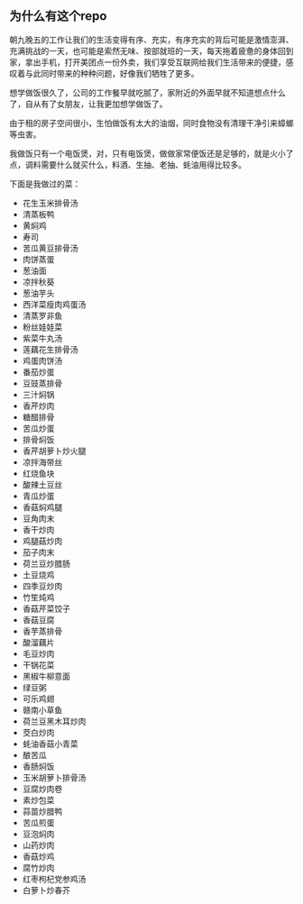 ## 为什么有这个repo

朝九晚五的工作让我们的生活变得有序、充实，有序充实的背后可能是激情澎湃、充满挑战的一天，也可能是索然无味、按部就班的一天，每天拖着疲惫的身体回到家，拿出手机，打开美团点一份外卖，我们享受互联网给我们生活带来的便捷，感叹着与此同时带来的种种问题，好像我们牺牲了更多。

想学做饭很久了，公司的工作餐早就吃腻了，家附近的外面早就不知道想点什么了，自从有了女朋友，让我更加想学做饭了。

由于租的房子空间很小，生怕做饭有太大的油烟，同时食物没有清理干净引来蟑螂等虫害。

我做饭只有一个电饭煲，对，只有电饭煲，做做家常便饭还是足够的，就是火小了点，调料需要什么就买什么，料酒、生抽、老抽、蚝油用得比较多。

下面是我做过的菜：
- 花生玉米排骨汤
- 清蒸板鸭
- 黄焖鸡
- 寿司
- 苦瓜黄豆排骨汤 
- 肉饼蒸蛋
- 葱油面
- 凉拌秋葵
- 葱油芋头
- 西洋菜瘦肉鸡蛋汤
- 清蒸罗非鱼
- 粉丝娃娃菜
- 紫菜牛丸汤
- 莲藕花生排骨汤
- 鸡蛋肉饼汤
- 番茄炒蛋
- 豆豉蒸排骨
- 三汁焖锅
- 香芹炒肉
- 糖醋排骨
- 苦瓜炒蛋
- 排骨焖饭
- 香芹胡萝卜炒火腿
- 凉拌海带丝
- 红烧鱼块
- 酸辣土豆丝
- 青瓜炒蛋
- 香菇焖鸡腿
- 豆角肉末
- 香干炒肉
- 鸡腿菇炒肉
- 茄子肉末
- 荷兰豆炒腊肠
- 土豆烧鸡
- 四季豆炒肉
- 竹笙炖鸡
- 香菇芹菜饺子
- 香菇豆腐
- 香芋蒸排骨
- 酸溜藕片
- 毛豆炒肉
- 干锅花菜
- 黑椒牛柳意面
- 绿豆粥
- 可乐鸡翅
- 赣南小草鱼
- 荷兰豆黑木耳炒肉
- 茭白炒肉
- 蚝油香菇小青菜
- 酿苦瓜
- 香肠焖饭
- 玉米胡萝卜排骨汤
- 豆腐炒肉卷
- 素炒包菜
- 蒜苗炒腊鸭
- 苦瓜煎蛋
- 豆泡焖肉
- 山药炒肉
- 香菇炒鸡
- 腐竹炒肉
- 红枣枸杞党参鸡汤
- 白萝卜炒春芥